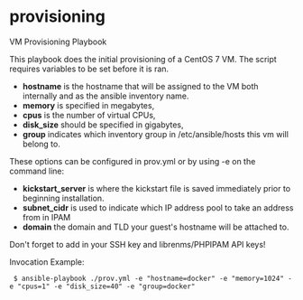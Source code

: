 # provisioning

VM Provisioning Playbook

This playbook does the initial provisioning of a CentOS 7 VM.  The script requires variables to be set before it is ran.  

 * __hostname__ is the hostname that will be assigned to the VM both internally and as the ansible inventory name.
 * __memory__ is specified in megabytes,
 * __cpus__ is the number of virtual CPUs,
 * __disk_size__ should be specified in gigabytes,
 * __group__ indicates which inventory group in /etc/ansible/hosts this vm will belong to.

These options can be configured in prov.yml or by using -e on the command line:

  * __kickstart_server__ is where the kickstart file is saved immediately prior to beginning installation.
  * __subnet_cidr__ is used to indicate which IP address pool to take an address from in IPAM
  * __domain__ the domain and TLD your guest's hostname will be attached to.
  
  Don't forget to add in your SSH key and librenms/PHPIPAM API keys!
  
Invocation Example:

     $ ansible-playbook ./prov.yml -e "hostname=docker" -e "memory=1024" -e "cpus=1" -e "disk_size=40" -e "group=docker"


